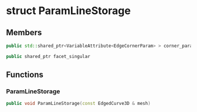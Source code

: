 # struct ParamLineStorage


## Members

```cpp
public std::shared_ptr<VariableAttribute<EdgeCornerParam> > corner_parameterization
```

```cpp
public shared_ptr facet_singular
```



## Functions

### ParamLineStorage

```cpp
public void ParamLineStorage(const EdgedCurve3D & mesh)
```




